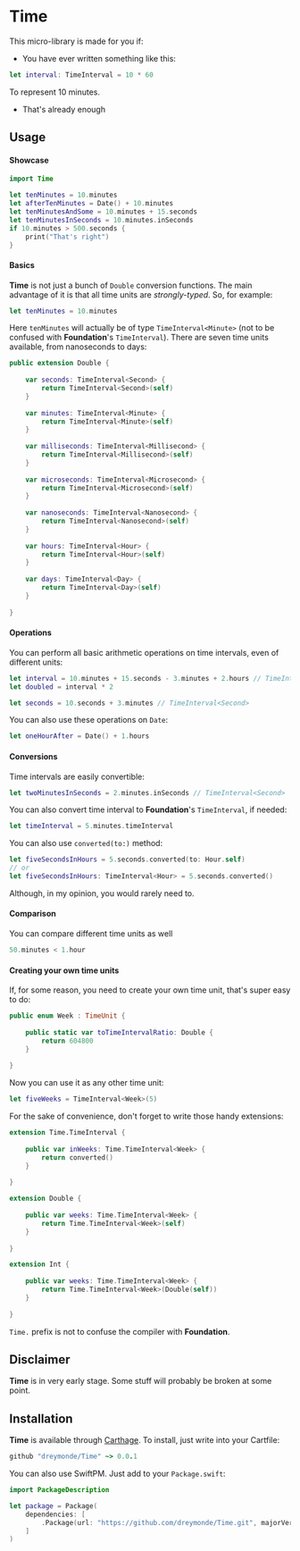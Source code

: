# Time

This micro-library is made for you if:

- You have ever written something like this:

```swift
let interval: TimeInterval = 10 * 60
```

To represent 10 minutes.

- That's already enough

## Usage

#### Showcase

```swift
import Time

let tenMinutes = 10.minutes
let afterTenMinutes = Date() + 10.minutes
let tenMinutesAndSome = 10.minutes + 15.seconds
let tenMinutesInSeconds = 10.minutes.inSeconds
if 10.minutes > 500.seconds {
    print("That's right")
}
```

#### Basics

**Time** is not just a bunch of `Double` conversion functions. The main advantage of it is that all time units are _strongly-typed_. So, for example:

```swift
let tenMinutes = 10.minutes
```

Here `tenMinutes` will actually be of type `TimeInterval<Minute>` (not to be confused with **Foundation**'s `TimeInterval`). There are seven time units available, from nanoseconds to days:

```swift
public extension Double {
    
    var seconds: TimeInterval<Second> {
        return TimeInterval<Second>(self)
    }
    
    var minutes: TimeInterval<Minute> {
        return TimeInterval<Minute>(self)
    }
    
    var milliseconds: TimeInterval<Millisecond> {
        return TimeInterval<Millisecond>(self)
    }
    
    var microseconds: TimeInterval<Microsecond> {
        return TimeInterval<Microsecond>(self)
    }
    
    var nanoseconds: TimeInterval<Nanosecond> {
        return TimeInterval<Nanosecond>(self)
    }
    
    var hours: TimeInterval<Hour> {
        return TimeInterval<Hour>(self)
    }
    
    var days: TimeInterval<Day> {
        return TimeInterval<Day>(self)
    }
    
}
```

#### Operations

You can perform all basic arithmetic operations on time intervals, even of different units:

```swift
let interval = 10.minutes + 15.seconds - 3.minutes + 2.hours // TimeInterval<Minute>
let doubled = interval * 2

let seconds = 10.seconds + 3.minutes // TimeInterval<Second>
```

You can also use these operations on `Date`:

```swift
let oneHourAfter = Date() + 1.hours
```

#### Conversions

Time intervals are easily convertible:

```swift
let twoMinutesInSeconds = 2.minutes.inSeconds // TimeInterval<Second>
```

You can also convert time interval to **Foundation**'s `TimeInterval`, if needed:

```swift
let timeInterval = 5.minutes.timeInterval
```

You can also use `converted(to:)` method:

```swift
let fiveSecondsInHours = 5.seconds.converted(to: Hour.self)
// or
let fiveSecondsInHours: TimeInterval<Hour> = 5.seconds.converted()
```

Although, in my opinion, you would rarely need to.

#### Comparison

You can compare different time units as well

```swift
50.minutes < 1.hour
```

#### Creating your own time units

If, for some reason, you need to create your own time unit, that's super easy to do:

```swift
public enum Week : TimeUnit {
    
    public static var toTimeIntervalRatio: Double {
        return 604800
    }
    
}
```

Now you can use it as any other time unit:

```swift
let fiveWeeks = TimeInterval<Week>(5)
```

For the sake of convenience, don't forget to write those handy extensions:


```swift
extension Time.TimeInterval {
    
    public var inWeeks: Time.TimeInterval<Week> {
        return converted()
    }
    
}

extension Double {
    
    public var weeks: Time.TimeInterval<Week> {
        return Time.TimeInterval<Week>(self)
    }
    
}

extension Int {
    
    public var weeks: Time.TimeInterval<Week> {
        return Time.TimeInterval<Week>(Double(self))
    }
    
}
```

`Time.` prefix is not to confuse the compiler with **Foundation**.

## Disclaimer

**Time** is in very early stage. Some stuff will probably be broken at some point.

## Installation

**Time** is available through [Carthage][carthage-url]. To install, just write into your Cartfile:

```ruby
github "dreymonde/Time" ~> 0.0.1
```

You can also use SwiftPM. Just add to your `Package.swift`:

```swift
import PackageDescription

let package = Package(
    dependencies: [
        .Package(url: "https://github.com/dreymonde/Time.git", majorVersion: 0, minor: 0),
    ]
)
```

[carthage-url]: https://github.com/Carthage/Carthage